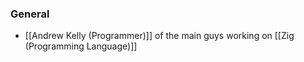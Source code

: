 ### General
- [[Andrew Kelly (Programmer)]] of the main guys working on [[Zig (Programming Language)]]
